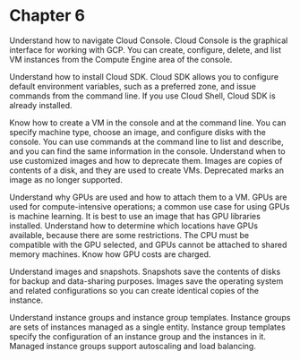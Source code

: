# Chapter 6

Understand how to navigate Cloud Console.
Cloud Console is the graphical interface for working with GCP. You can create, configure, delete, and list VM instances from the Compute Engine area of the console.

Understand how to install Cloud SDK.
Cloud SDK allows you to configure default environment variables, such as a preferred zone, and issue commands from the command line. If you use Cloud Shell, Cloud SDK is already installed.

Know how to create a VM in the console and at the command line.
You can specify machine type, choose an image, and configure disks with the console. You can use commands at the command line to list and describe, and you can find the same information in the console. Understand when to use customized images and how to deprecate them. Images are copies of contents of a disk, and they are used to create VMs. Deprecated marks an image as no longer supported.

Understand why GPUs are used and how to attach them to a VM.
GPUs are used for compute-intensive operations; a common use case for using GPUs is machine learning. It is best to use an image that has GPU libraries installed. Understand how to determine which locations have GPUs available, because there are some restrictions. The CPU must be compatible with the GPU selected, and GPUs cannot be attached to shared memory machines. Know how GPU costs are charged.

Understand images and snapshots. Snapshots save the contents of disks for backup and data-sharing purposes. Images save the operating system and related configurations so you can create identical copies of the instance.

Understand instance groups and instance group templates.
Instance groups are sets of instances managed as a single entity. Instance group templates specify the configuration of an instance group and the instances in it. Managed instance groups support autoscaling and load balancing.
